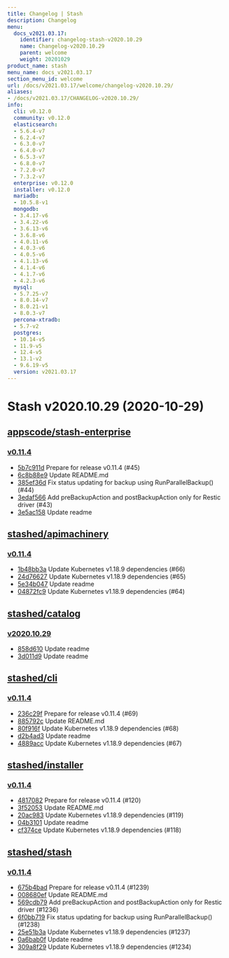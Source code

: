 ```yaml
---
title: Changelog | Stash
description: Changelog
menu:
  docs_v2021.03.17:
    identifier: changelog-stash-v2020.10.29
    name: Changelog-v2020.10.29
    parent: welcome
    weight: 20201029
product_name: stash
menu_name: docs_v2021.03.17
section_menu_id: welcome
url: /docs/v2021.03.17/welcome/changelog-v2020.10.29/
aliases:
- /docs/v2021.03.17/CHANGELOG-v2020.10.29/
info:
  cli: v0.12.0
  community: v0.12.0
  elasticsearch:
  - 5.6.4-v7
  - 6.2.4-v7
  - 6.3.0-v7
  - 6.4.0-v7
  - 6.5.3-v7
  - 6.8.0-v7
  - 7.2.0-v7
  - 7.3.2-v7
  enterprise: v0.12.0
  installer: v0.12.0
  mariadb:
  - 10.5.8-v1
  mongodb:
  - 3.4.17-v6
  - 3.4.22-v6
  - 3.6.13-v6
  - 3.6.8-v6
  - 4.0.11-v6
  - 4.0.3-v6
  - 4.0.5-v6
  - 4.1.13-v6
  - 4.1.4-v6
  - 4.1.7-v6
  - 4.2.3-v6
  mysql:
  - 5.7.25-v7
  - 8.0.14-v7
  - 8.0.21-v1
  - 8.0.3-v7
  percona-xtradb:
  - 5.7-v2
  postgres:
  - 10.14-v5
  - 11.9-v5
  - 12.4-v5
  - 13.1-v2
  - 9.6.19-v5
  version: v2021.03.17
---
```


# Stash v2020.10.29 (2020-10-29)


## [appscode/stash-enterprise](https://github.com/appscode/stash-enterprise)

### [v0.11.4](https://github.com/appscode/stash-enterprise/releases/tag/v0.11.4)

- [5b7c911d](https://github.com/appscode/stash-enterprise/commit/5b7c911d) Prepare for release v0.11.4 (#45)
- [6c8b88e9](https://github.com/appscode/stash-enterprise/commit/6c8b88e9) Update README.md
- [385ef36d](https://github.com/appscode/stash-enterprise/commit/385ef36d) Fix status updating for backup using RunParallelBackup() (#44)
- [3edaf566](https://github.com/appscode/stash-enterprise/commit/3edaf566) Add preBackupAction and postBackupAction only for Restic driver (#43)
- [3e5ac158](https://github.com/appscode/stash-enterprise/commit/3e5ac158) Update readme



## [stashed/apimachinery](https://github.com/stashed/apimachinery)

### [v0.11.4](https://github.com/stashed/apimachinery/releases/tag/v0.11.4)

- [1b48bb3a](https://github.com/stashed/apimachinery/commit/1b48bb3a) Update Kubernetes v1.18.9 dependencies (#66)
- [24d76627](https://github.com/stashed/apimachinery/commit/24d76627) Update Kubernetes v1.18.9 dependencies (#65)
- [5e34b047](https://github.com/stashed/apimachinery/commit/5e34b047) Update readme
- [04872fc9](https://github.com/stashed/apimachinery/commit/04872fc9) Update Kubernetes v1.18.9 dependencies (#64)



## [stashed/catalog](https://github.com/stashed/catalog)

### [v2020.10.29](https://github.com/stashed/catalog/releases/tag/v2020.10.29)

- [858d610](https://github.com/stashed/catalog/commit/858d610) Update readme
- [3d011d9](https://github.com/stashed/catalog/commit/3d011d9) Update readme



## [stashed/cli](https://github.com/stashed/cli)

### [v0.11.4](https://github.com/stashed/cli/releases/tag/v0.11.4)

- [236c29f](https://github.com/stashed/cli/commit/236c29f) Prepare for release v0.11.4 (#69)
- [885792c](https://github.com/stashed/cli/commit/885792c) Update README.md
- [80f916f](https://github.com/stashed/cli/commit/80f916f) Update Kubernetes v1.18.9 dependencies (#68)
- [d2b4ad3](https://github.com/stashed/cli/commit/d2b4ad3) Update readme
- [4889acc](https://github.com/stashed/cli/commit/4889acc) Update Kubernetes v1.18.9 dependencies (#67)



## [stashed/installer](https://github.com/stashed/installer)

### [v0.11.4](https://github.com/stashed/installer/releases/tag/v0.11.4)

- [4817082](https://github.com/stashed/installer/commit/4817082) Prepare for release v0.11.4 (#120)
- [3f52053](https://github.com/stashed/installer/commit/3f52053) Update README.md
- [20ac983](https://github.com/stashed/installer/commit/20ac983) Update Kubernetes v1.18.9 dependencies (#119)
- [04b3101](https://github.com/stashed/installer/commit/04b3101) Update readme
- [cf374ce](https://github.com/stashed/installer/commit/cf374ce) Update Kubernetes v1.18.9 dependencies (#118)



## [stashed/stash](https://github.com/stashed/stash)

### [v0.11.4](https://github.com/stashed/stash/releases/tag/v0.11.4)

- [675b4bad](https://github.com/stashed/stash/commit/675b4bad) Prepare for release v0.11.4 (#1239)
- [008680ef](https://github.com/stashed/stash/commit/008680ef) Update README.md
- [569cdb79](https://github.com/stashed/stash/commit/569cdb79) Add preBackupAction and postBackupAction only for Restic driver (#1236)
- [6f0bb719](https://github.com/stashed/stash/commit/6f0bb719) Fix status updating for backup using RunParallelBackup() (#1238)
- [25e51b3a](https://github.com/stashed/stash/commit/25e51b3a) Update Kubernetes v1.18.9 dependencies (#1237)
- [0a6bab0f](https://github.com/stashed/stash/commit/0a6bab0f) Update readme
- [309a8f29](https://github.com/stashed/stash/commit/309a8f29) Update Kubernetes v1.18.9 dependencies (#1234)




